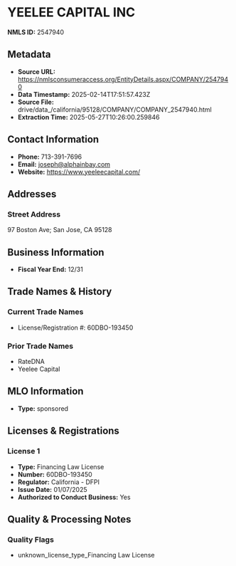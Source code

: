 # YEELEE CAPITAL INC

**NMLS ID:** 2547940

## Metadata
- **Source URL:** https://nmlsconsumeraccess.org/EntityDetails.aspx/COMPANY/2547940
- **Data Timestamp:** 2025-02-14T17:51:57.423Z
- **Source File:** drive/data_/california/95128/COMPANY/COMPANY_2547940.html
- **Extraction Time:** 2025-05-27T10:26:00.259846

## Contact Information
- **Phone:** 713-391-7696
- **Email:** joseph@alphainbay.com
- **Website:** https://www.yeeleecapital.com/

## Addresses
### Street Address
97 Boston Ave; San Jose, CA 95128

## Business Information
- **Fiscal Year End:** 12/31

## Trade Names & History
### Current Trade Names
- License/Registration #: 60DBO-193450

### Prior Trade Names
- RateDNA
- Yeelee Capital

## MLO Information
- **Type:** sponsored

## Licenses & Registrations

### License 1
- **Type:** Financing Law License
- **Number:** 60DBO-193450
- **Regulator:** California - DFPI
- **Issue Date:** 01/07/2025
- **Authorized to Conduct Business:** Yes

## Quality & Processing Notes
### Quality Flags
- unknown_license_type_Financing Law License
